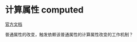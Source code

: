 # 计算属性 computed

[官方文档](https://cn.vuejs.org/v2/guide/computed.html)

普通属性的改变，触发依赖该普通属性的计算属性改变的工作机制？
